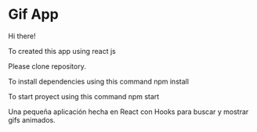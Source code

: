 # Gif App

Hi there!

To created this app using react js 

Please clone repository.

To install dependencies using this command npm install

To start proyect  using this command npm start



Una pequeña aplicación hecha en React con Hooks para buscar y mostrar gifs animados.
